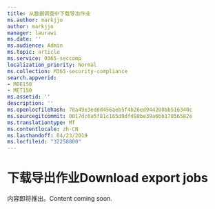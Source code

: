 ```yaml
---
title: 从数据调查中下载导出作业
ms.author: markjjo
author: markjjo
manager: laurawi
ms.date: ''
ms.audience: Admin
ms.topic: article
ms.service: O365-seccomp
localization_priority: Normal
ms.collection: M365-security-compliance
search.appverid:
- MOE150
- MET150
ms.assetid: ''
description: ''
ms.openlocfilehash: 78a49e3eddd456aeb5f4b26ed944208bb516340c
ms.sourcegitcommit: 0017dc6a5f81c165d9dfd88be39a6bb17856582e
ms.translationtype: MT
ms.contentlocale: zh-CN
ms.lasthandoff: 04/23/2019
ms.locfileid: "32258800"
---
```

# <a name="download-export-jobs"></a><span data-ttu-id="db31d-102">下载导出作业</span><span class="sxs-lookup"><span data-stu-id="db31d-102">Download export jobs</span></span>

<span data-ttu-id="db31d-103">内容即将推出。</span><span class="sxs-lookup"><span data-stu-id="db31d-103">Content coming soon.</span></span>